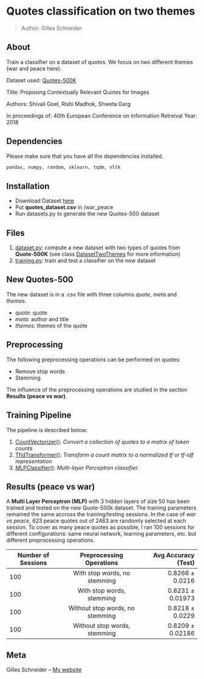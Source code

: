 # Quotes classification on two themes
> Author: Gilles Schneider

## About
Train a classifier on a dataset of quotes. We focus on two different themes (war and peace here).

Dataset used: [Quotes-500K](https://github.com/ShivaliGoel/Quotes-500K)


Title: Proposing Contextually Relevant Quotes for Images

Authors: Shivali Goel, Rishi Madhok, Shweta Garg

In proceedings of: 40th European Conference on Information Retreival
Year: 2018

## Dependencies
Please make sure that you have all the dependencies installed.

```sh
pandas, numpy, random, sklearn, tqdm, nltk
```

## Installation
- Download Dataset [here](https://goo.gl/R3Sa34)
- Put **quotes_dataset.csv** in /war_peace
- Run datasets.py to generate the new Quotes-500 dataset

## Files
1. [dataset.py](/datasets.py): compute a new dataset with two types of quotes from **Quote-500K** (see class [DatasetTwoThemes](/datasets.py) for more information)
2. [training.py](/training.py): train and test a classifier on the new dataset

## New Quotes-500
The new dataset is in a .csv file with three columns *quote*, *meta* and *themes*. 

- *quote*: quote
- *meta*: author and title
- *themes*: themes of the quote

## Preprocessing
The following preprocessing operations can be performed on quotes:

- Remove stop words
- Stemming

The influence of the preprocessing operations are studied in the section **Results (peace vs war)**. 

## Training Pipeline
The pipeline is described below:

1. [CountVectorizer()](https://scikit-learn.org/stable/modules/generated/sklearn.feature_extraction.text.CountVectorizer.html): *Convert a collection of quotes to a matrix of token counts*
2. [TfidTransformer()](https://scikit-learn.org/stable/modules/generated/sklearn.feature_extraction.text.TfidfTransformer.html): *Transform a count matrix to a normalized tf or tf-idf representation*
3. [MLPClassifier()](https://scikit-learn.org/stable/modules/generated/sklearn.neural_network.MLPClassifier.html): *Multi-layer Perceptron classifier.*


## Results (peace vs war)
A **Multi Layer Perceptron (MLP)** with 3 hidden layers of size 50 has been trained and tested on the new Quote-500k dataset. The training parameters remained the same accross the training/testing sessions. In the case of *war vs peace*, 623 peace quotes out of 2463 are randomly selected at each session. To cover as many peace quotes as possible, I ran 100 sessions for different configurations: same neural network, learning parameters, etc. but different preprocessing operations. 

| Number of Sessions       | Preprocessing Operations           | Avg Accuracy  (Test)|
| ------------- |:-------------:| -----:|
| 100    | With stop words, no stemming |   0.8266 ± 0.0216
| 100    | With stop words, stemming |   0.8231 ± 0.01973
| 100    | Without stop words, no stemming |   0.8218 ± 0.0229
| 100    | Without stop words, stemming |   0.8209 ± 0.02186




## Meta

Gilles Schneider – [My website](https://gillesschneider.github.io/me/)



<!-- Markdown link & img dfn's -->
[nlp-image]: https://github.com/GillesSchneider/natural-language-processing/
[nlp-url]: https://github.com/GillesSchneider/natural-language-processing/
